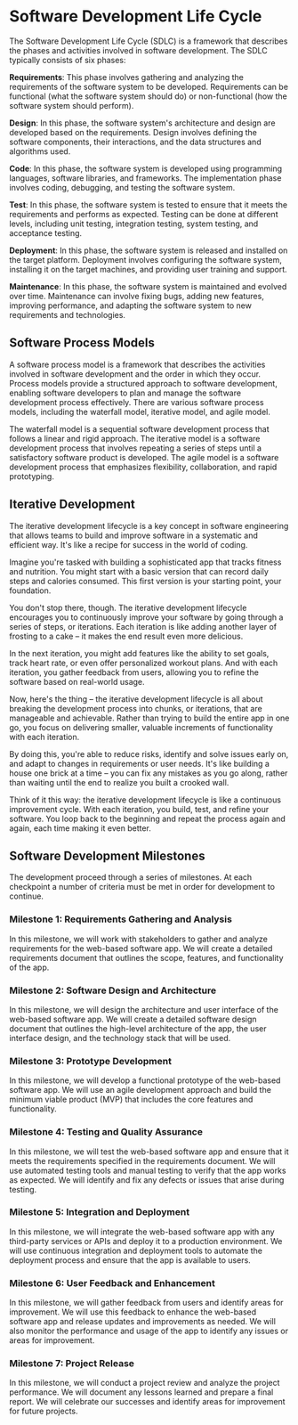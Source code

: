 # Software Development Life Cycle

The Software Development Life Cycle (SDLC) is a framework that describes the phases and activities
involved in software development. The SDLC typically consists of six phases:

**Requirements**: This phase involves gathering and analyzing the
requirements of the software system to be developed. Requirements can be functional (what the
software system should do) or non-functional (how the software system should perform).

**Design**: In this phase, the software system's architecture and design are developed based on the
requirements. Design involves defining the software components, their interactions, and the
data structures and algorithms used.

**Code**: In this phase, the software system is developed using programming languages,
software libraries, and frameworks. The implementation phase involves coding, debugging, and
testing the software system.

**Test**: In this phase, the software system is tested to ensure that it meets the requirements
and performs as expected. Testing can be done at different levels, including unit testing,
integration testing, system testing, and acceptance testing.

**Deployment**: In this phase, the software system is released and installed on the target platform.
Deployment involves configuring the software system, installing it on the target machines, and
providing user training and support.

**Maintenance**: In this phase, the software system is maintained and evolved over time. Maintenance
can involve fixing bugs, adding new features, improving performance, and adapting the software
system to new requirements and technologies.


## Software Process Models

A software process model is a framework that describes the activities involved in software
development and the order in which they occur. Process models provide a structured approach to
software development, enabling software developers to plan and manage the software development
process effectively. There are various software process models, including the waterfall model,
iterative model, and agile model.

The waterfall model is a sequential software development process that follows a linear and rigid
approach. The iterative model is a software development process that involves repeating a series of
steps until a satisfactory software product is developed. The agile model is a software development
process that emphasizes flexibility, collaboration, and rapid prototyping.


## Iterative Development

The iterative development lifecycle is a key concept in software engineering that allows teams to build and improve software in a systematic and efficient way. It's like a recipe for success in the world of coding.

Imagine you're tasked with building a sophisticated app that tracks fitness and nutrition. You might start with a basic version that can record daily steps and calories consumed. This first version is your starting point, your foundation.

You don't stop there, though. The iterative development lifecycle encourages you to continuously improve your software by going through a series of steps, or iterations. Each iteration is like adding another layer of frosting to a cake – it makes the end result even more delicious.

In the next iteration, you might add features like the ability to set goals, track heart rate, or even offer personalized workout plans. And with each iteration, you gather feedback from users, allowing you to refine the software based on real-world usage.

Now, here's the thing – the iterative development lifecycle is all about breaking the development process into chunks, or iterations, that are manageable and achievable. Rather than trying to build the entire app in one go, you focus on delivering smaller, valuable increments of functionality with each iteration.

By doing this, you're able to reduce risks, identify and solve issues early on, and adapt to changes in requirements or user needs. It's like building a house one brick at a time – you can fix any mistakes as you go along, rather than waiting until the end to realize you built a crooked wall.

Think of it this way: the iterative development lifecycle is like a continuous improvement cycle. With each iteration, you build, test, and refine your software. You loop back to the beginning and repeat the process again and again, each time making it even better.


## Software Development Milestones

The development proceed through a series of milestones.  At each checkpoint a number of criteria
must be met in order for development to continue.


### Milestone 1: Requirements Gathering and Analysis

In this milestone, we will work with stakeholders to gather and analyze requirements for the
web-based software app. We will create a detailed requirements document that outlines the scope,
features, and functionality of the app.


### Milestone 2: Software Design and Architecture

In this milestone, we will design the architecture and user interface of the web-based software app.
We will create a detailed software design document that outlines the high-level architecture of the
app, the user interface design, and the technology stack that will be used.


### Milestone 3: Prototype Development

In this milestone, we will develop a functional prototype of the web-based software app. We will use
an agile development approach and build the minimum viable product (MVP) that includes the core
features and functionality.


### Milestone 4: Testing and Quality Assurance

In this milestone, we will test the web-based software app and ensure that it meets the requirements
specified in the requirements document. We will use automated testing tools and manual testing to
verify that the app works as expected. We will identify and fix any defects or issues that arise
during testing.


### Milestone 5: Integration and Deployment

In this milestone, we will integrate the web-based software app with any third-party services or
APIs and deploy it to a production environment. We will use continuous integration and deployment
tools to automate the deployment process and ensure that the app is available to users.


### Milestone 6: User Feedback and Enhancement

In this milestone, we will gather feedback from users and identify areas for improvement. We will
use this feedback to enhance the web-based software app and release updates and improvements as
needed. We will also monitor the performance and usage of the app to identify any issues or areas
for improvement.


### Milestone 7: Project Release

In this milestone, we will conduct a project review and analyze the project performance. We will
document any lessons learned and prepare a final report. We will celebrate our successes and
identify areas for improvement for future projects.

